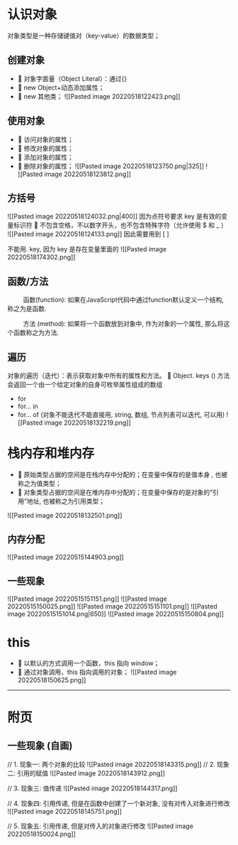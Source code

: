 # 认识对象
 对象类型是一种存储键值对（key-value）的数据类型；
## 创建对象
-  对象字面量（Object Literal）：通过{} 
-  new Object+动态添加属性；
-  new 其他类；
![[Pasted image 20220518122423.png]]

## 使用对象
-  访问对象的属性； 
-  修改对象的属性； 
-  添加对象的属性； 
-  删除对象的属性；
![[Pasted image 20220518123750.png|325]]
![[Pasted image 20220518123812.png]]
## 方括号
![[Pasted image 20220518124032.png|400]]
因为点符号要求 key 是有效的变量标识符
 不包含空格，不以数字开头，也不包含特殊字符（允许使用 $ 和 _ ）   
![[Pasted image 20220518124133.png]]
因此需要用到 [ ]

不能用. key, 因为 key 是存在变量里面的
![[Pasted image 20220518174302.png]]

## 函数/方法
         函数(function): 如果在JavaScript代码中通过function默认定义一个结构, 称之为是函数.

         方法 (method): 如果将一个函数放到对象中, 作为对象的一个属性, 那么将这个函数称之为方法.

## 遍历
对象的遍历（迭代）：表示获取对象中所有的属性和方法。
 Object. keys () 方法会返回一个由一个给定对象的自身可枚举属性组成的数组
- for
- for... in
- for... of (对象不能迭代不能直接用, string, 数组, 节点列表可以迭代, 可以用)
![[Pasted image 20220518132219.png]]

# 栈内存和堆内存
-  原始类型占据的空间是在栈内存中分配的；在变量中保存的是值本身 , 也被称之为值类型；
-  对象类型占据的空间是在堆内存中分配的；在变量中保存的是对象的“引用”地址, 也被称之为引用类型；

![[Pasted image 20220518132501.png]]
## 内存分配
![[Pasted image 20220515144903.png]]
## 一些现象 

![[Pasted image 20220515151151.png]]
![[Pasted image 20220515150025.png]]
![[Pasted image 20220515151101.png]]
![[Pasted image 20220515151014.png|650]]
![[Pasted image 20220515150804.png]]

# this
-  以默认的方式调用一个函数，this 指向 window； 
-  通过对象调用，this 指向调用的对象；
![[Pasted image 20220518150625.png]]




-----
# 附页
## 一些现象 (自画)
// 1. 现象一: 两个对象的比较
![[Pasted image 20220518143315.png]]
//  2. 现象二: 引用的赋值
![[Pasted image 20220518143912.png]]
  
 // 3. 现象三: 值传递
![[Pasted image 20220518144317.png]]

// 4. 现象四: 引用传递, 但是在函数中创建了一个新对象, 没有对传入对象进行修改
![[Pasted image 20220518145751.png]]

 // 5. 现象五: 引用传递, 但是对传入的对象进行修改
 ![[Pasted image 20220518150024.png]]